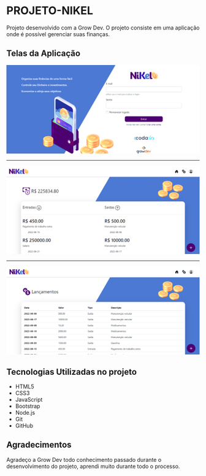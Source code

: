 # PROJETO-NIKEL
Projeto desenvolvido com a Grow Dev. O projeto consiste em uma aplicação onde é possível gerenciar suas finanças.

## Telas da Aplicação

![Tela de Login](public/img/pag_login.png)

---

![Tela Home](public/img/pag_home.png)

---

![Tela Transaction](public/img/pag_transactions.png)

## Tecnologias Utilizadas no projeto

- HTML5
- CSS3
- JavaScript 
- Bootstrap
- Node.js
- Git 
- GitHub

## Agradecimentos

Agradeço a Grow Dev todo conhecimento passado durante o desenvolvimento do projeto, aprendi muito durante todo o processo.
